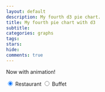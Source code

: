```yaml
---
layout: default
description: My fourth d3 pie chart.
title: My fourth pie chart with d3
subtitle:
categories: graphs
tags:
stars:
hide:
comments: true
---
```


Now with animation!

<form>
  <label><input type="radio" name="dataset" value="apples" checked> Restaurant  </label>
  <label><input type="radio" name="dataset" value="oranges"> Buffet  </label>
</form>
<div id='pie'> </div><script src='{{ site.url }}/js/my-fourth-pie-chart.js'> </script>
